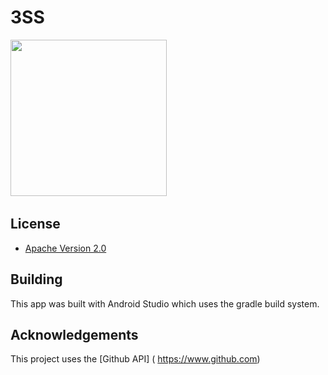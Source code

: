 # 3SS



<img src="https://i.imgur.com/7wmLOBs.png" height="250"/>&nbsp;&nbsp;&nbsp;&nbsp;&nbsp;&nbsp;&nbsp;&nbsp;&nbsp;

## License

* [Apache Version 2.0](http://www.apache.org/licenses/LICENSE-2.0.html)

## Building

This app was built with Android Studio which uses the gradle build system.  

## Acknowledgements

This project uses the [Github API] ( https://www.github.com)





